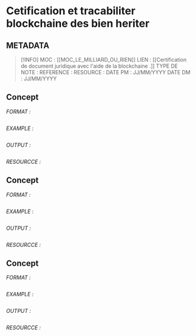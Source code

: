 # Cetification et tracabiliter blockchaine des bien heriter

## METADATA
> [!INFO]
> MOC                    : [[MOC_LE_MILLIARD_OU_RIEN]]
> LIEN                     : [[Certification de document juridique avec l'aide de la blockchaine .]]
> TYPE DE NOTE   :
>  REFERENCE       : 
>  RESOURCE        :
> DATE PM             : JJ/MM/YYYY
> DATE DM             : JJ/MM/YYYY


## Concept 
*FORMAT :*

````

````

*EXAMPLE :*

````

````

*OUTPUT :*

````

````

*RESOURCCE :*
## Concept 
*FORMAT :*

````

````

*EXAMPLE :*

````

````

*OUTPUT :*

````

````

*RESOURCCE :*
## Concept 
*FORMAT :*

````

````

*EXAMPLE :*

````

````

*OUTPUT :*

````

````

*RESOURCCE :*